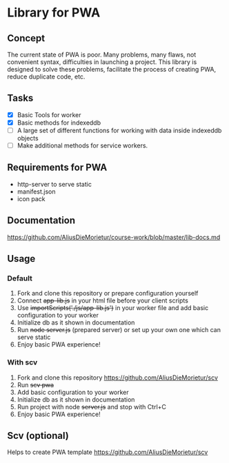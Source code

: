 # Library for PWA

## Concept
The current state of PWA is poor. Many problems, many flaws, not convenient syntax, difficulties in launching a project. This library is designed to solve these problems, facilitate the process of creating PWA, reduce duplicate code, etc.

## Tasks
- [x] Basic Tools for worker
- [x] Basic methods for indexeddb
- [ ] A large set of different functions for working with data inside indexeddb objects
- [ ] Make additional methods for service workers.

## Requirements for PWA
* http-server to serve static
* manifest.json
* icon pack

## Documentation
https://github.com/AliusDieMorietur/course-work/blob/master/lib-docs.md

## Usage
### Default
1. Fork and clone this repository or prepare configuration yourself
2. Connect ~~app-lib.js~~ in your html file before your client scripts
3. Use ~~importScripts('./js/app-lib.js')~~ in your worker file and add basic configuration to your worker
4. Initialize db as it shown in documentation
5. Run ~~node server.js~~ (prepared server) or set up your own one which can serve static
6. Enjoy basic PWA experience!


### With scv
1. Fork and clone this repository https://github.com/AliusDieMorietur/scv
2. Run ~~scv pwa~~ 
3. Add basic configuration to your worker 
4. Initialize db as it shown in documentation
5. Run project with node ~~server.js~~ and stop with Ctrl+C
6. Enjoy basic PWA experience!


## Scv (optional)
Helps to create PWA template
https://github.com/AliusDieMorietur/scv

